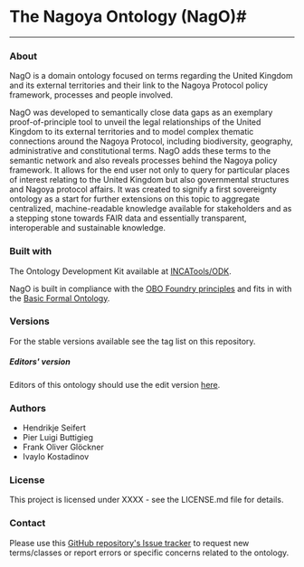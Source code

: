 # The Nagoya Ontology (NagO)#
________

### About ###

NagO is a domain ontology focused on terms regarding the United Kingdom and its external territories and their link to the Nagoya Protocol policy framework, processes and people involved. 

NagO was developed to semantically close data gaps as an exemplary proof-of-principle tool to unveil the legal relationships of the United Kingdom to its external territories and to model complex thematic connections around the Nagoya Protocol, including biodiversity, geography, administrative and constitutional terms. NagO adds these terms to the semantic network and also reveals processes behind the Nagoya policy framework. It allows for the end user not only to query for particular places of interest relating to the United Kingdom but also governmental structures and Nagoya protocol affairs. It was created to signify a first sovereignty ontology as a start for further extensions on this topic to aggregate centralized, machine-readable knowledge available for stakeholders and as a stepping stone towards FAIR data and essentially transparent, interoperable and sustainable knowledge.

### Built with ###

The Ontology Development Kit available at [INCATools/ODK](https://github.com/INCATools/ontology-development-kit).

NagO is built in compliance with the [OBO Foundry principles](http://www.obofoundry.org/principles/fp-000-summary.html) and fits in with the [Basic Formal Ontology](https://basic-formal-ontology.org/).


### Versions ###

For the stable versions available see the tag list on this repository.

##### Editors' version #####
Editors of this ontology should use the edit version [here](src/ontology/nago-edit.owl).

### Authors ###

 * Hendrikje Seifert
 * Pier Luigi Buttigieg
 * Frank Oliver Glöckner
 * Ivaylo Kostadinov


### License ###
 
This project is licensed under XXXX - see the LICENSE.md file for details.



### Contact ###
Please use this [GitHub repository's Issue tracker](https://github.com/hseifert/nago/issues) to request new terms/classes or report errors or specific concerns related to the ontology.
